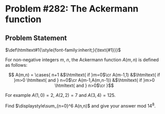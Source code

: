 # Problem #282: The Ackermann function 

## Problem Statement 

$\def\htmltext#1{\style{font-family:inherit;}{\text{#1}}}$

For non-negative integers $m$, $n$, the Ackermann function $A(m,n)$ is defined as follows:

$$
A(m,n) = \cases{
n+1 &$\htmltext{ if  }m=0$\cr
A(m-1,1) &$\htmltext{ if   }m>0 \htmltext{  and  } n=0$\cr
A(m-1,A(m,n-1)) &$\htmltext{ if   }m>0 \htmltext{  and  } n>0$\cr
}$$


For example $A(1,0) = 2$, $A(2,2) = 7$ and $A(3,4) = 125$.


Find $\displaystyle\sum_{n=0}^6 A(n,n)$ and give your answer mod $14^8$.
